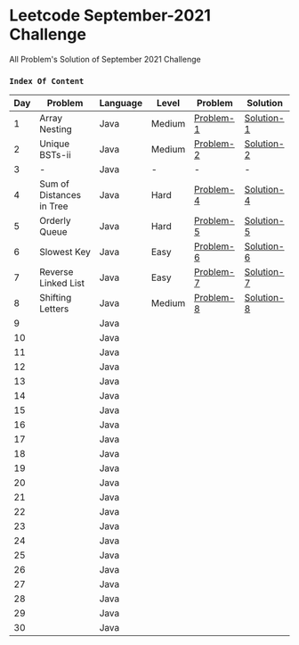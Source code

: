 # Leetcode September-2021 Challenge
All Problem's Solution of September 2021 Challenge

### `Index Of Content`

| Day | Problem | Language | Level | Problem | Solution |
|---|---|---|---|---|---|
| 1 | Array Nesting | Java | Medium | [Problem-1](https://leetcode.com/problems/array-nesting) | [Solution-1](https://github.com/mihir145/Leetcode-September-2021-Challenge/blob/main/Challenge%231/Solution.java) |
| 2 | Unique BSTs-ii | Java | Medium | [Problem-2](https://leetcode.com/problems/unique-binary-search-trees-ii/) | [Solution-2](https://github.com/mihir145/Leetcode-September-2021-Challenge/blob/main/Challenge%232/Solution.java) |
| 3 | - | Java | - | - | - | - |
| 4 | Sum of Distances in Tree| Java |  Hard | [Problem-4](https://leetcode.com/problems/sum-of-distances-in-tree/) | [Solution-4](https://github.com/mihir145/Leetcode-September-2021-Challenge/blob/main/Challenge%234/Solution.java) |
| 5 | Orderly Queue | Java | Hard | [Problem-5](https://leetcode.com/problems/orderly-queue/) | [Solution-5](https://github.com/mihir145/Leetcode-September-2021-Challenge/blob/main/Challenge%235/Solution.java) |
| 6 | Slowest Key | Java | Easy | [Problem-6](https://leetcode.com/problems/slowest-key/) | [Solution-6](https://github.com/mihir145/Leetcode-September-2021-Challenge/blob/main/Challenge%236/Solution.java) |
| 7 | Reverse Linked List | Java | Easy | [Problem-7](https://leetcode.com/problems/reverse-linked-list/) | [Solution-7](https://github.com/mihir145/Leetcode-September-2021-Challenge/blob/main/Challenge%237/Solution.java) |
| 8 | Shifting Letters | Java | Medium | [Problem-8](https://leetcode.com/problems/shifting-letters/) | [Solution-8](https://github.com/mihir145/Leetcode-September-2021-Challenge/blob/main/Challenge%238/Solution.java) |
| 9 | | Java | ||||
| 10 | | Java | ||||
| 11 | | Java | ||||
| 12 | | Java | ||||
| 13 | | Java | ||||
| 14 | | Java | ||||
| 15 | | Java | ||||
| 16 | | Java | ||||
| 17 | | Java | ||||
| 18 | | Java | ||||
| 19 | | Java | ||||
| 20 | | Java | ||||
| 21 | | Java | ||||
| 22 | | Java | ||||
| 23 | | Java | ||||
| 24 | | Java | ||||
| 25 | | Java | ||||
| 26 | | Java | ||||
| 27 | | Java | ||||
| 28 | | Java | ||||
| 29 | | Java | ||||
| 30 | | Java | ||||